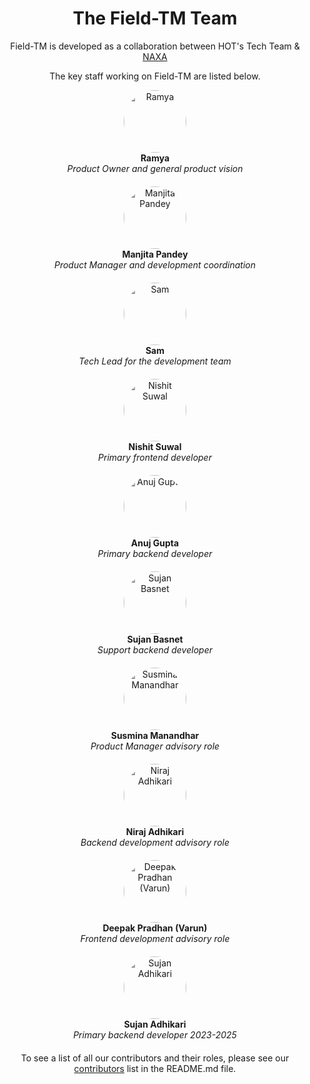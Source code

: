 <!-- markdownlint-disable -->

<div align="center">

<h1>The Field-TM Team</h1>

<p>Field-TM is developed as a collaboration between HOT's Tech Team &
<a
  href="https://naxa.com.np"
  target="_blank"
>NAXA</a></p>

<p>The key staff working on Field-TM are listed below.</p>

<div style="margin-bottom: 20px;">
  <img src="https://avatars.githubusercontent.com/u/12103383?v=4" width="100" style="border-radius: 50%;" alt="Ramya">
  <br>
  <b>Ramya</b>
  <br>
  <i>Product Owner and general product vision</i>
</div>
<div style="margin-bottom: 20px;">
  <img src="https://avatars.githubusercontent.com/u/97273021?v=4" width="100" style="border-radius: 50%;" alt="Manjita Pandey">
  <br>
  <b>Manjita Pandey</b>
  <br>
  <i>Product Manager and development coordination</i>
</div>
<div style="margin-bottom: 20px;">
  <img src="https://avatars.githubusercontent.com/u/78538841?v=4" width="100" style="border-radius: 50%;" alt="Sam">
  <br>
  <b>Sam</b>
  <br>
  <i>Tech Lead for the development team</i>
</div>

<div style="margin-bottom: 20px;">
  <img src="https://avatars.githubusercontent.com/u/81785002?v=4" width="100" style="border-radius: 50%;" alt="Nishit Suwal">
  <br>
  <b>Nishit Suwal</b>
  <br>
  <i>Primary frontend developer</i>
</div>
<div style="margin-bottom: 20px;">
  <img src="https://avatars.githubusercontent.com/u/84966248?v=4" width="100" style="border-radius: 50%;" alt="Anuj Gupta">
  <br>
  <b>Anuj Gupta</b>
  <br>
  <i>Primary backend developer</i>
</div>
<div style="margin-bottom: 20px;">
  <img src="https://avatars.githubusercontent.com/u/76505195?v=4" width="100" style="border-radius: 50%;" alt="Sujan Basnet">
  <br>
  <b>Sujan Basnet</b>
  <br>
  <i>Support backend developer</i>
</div>
<div style="margin-bottom: 20px;">
  <img src="https://avatars.githubusercontent.com/u/108750444?v=4?s=100" width="100" style="border-radius: 50%;" alt="Susmina Manandhar">
  <br>
  <b>Susmina Manandhar</b>
  <br>
  <i>Product Manager advisory role</i>
</div>
<div style="margin-bottom: 20px;">
  <img src="https://avatars.githubusercontent.com/u/41701707?v=4" width="100" style="border-radius: 50%;" alt="Niraj Adhikari">
  <br>
  <b>Niraj Adhikari</b>
  <br>
  <i>Backend development advisory role</i>
</div>
<div style="margin-bottom: 20px;">
  <img src="https://avatars.githubusercontent.com/u/37866666?v=4" width="100" style="border-radius: 50%;" alt="Deepak Pradhan (Varun)">
  <br>
  <b>Deepak Pradhan (Varun)</b>
  <br>
  <i>Frontend development advisory role</i>
</div>
<div style="margin-bottom: 20px;">
  <img src="https://avatars.githubusercontent.com/u/109404840?v=4" width="100" style="border-radius: 50%;" alt="Sujan Adhikari">
  <br>
  <b>Sujan Adhikari</b>
  <br>
  <i>Primary backend developer 2023-2025</i>
</div>

<p>To see a list of all our contributors and their roles, please see our
<a
  href="https://github.com/hotosm/fmtm#contributors-"
  target="_blank"
>contributors</a>
list in the README.md file.</p>

</div>
<!-- markdownlint-restore -->
